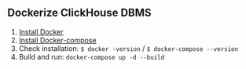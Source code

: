 ## Dockerize ClickHouse DBMS

1) [Install Docker](https://docs.docker.com/docker-for-windows/install/) 
2) [Install Docker-compose](https://docs.docker.com/compose/install/#prerequisites)
3) Check installation: `$ docker -version` / `$ docker-compose --version`
4) Build and run: `docker-compose up -d --build`
 

